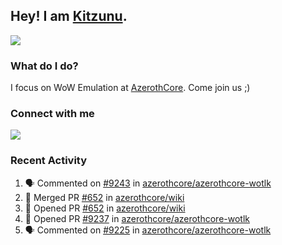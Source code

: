 ## Hey! I am [Kitzunu](https://Github.com/Kitzunu).

<!--<a href="https://github-readme-stats.kitzunu.vercel.app/api?username=Kitzunu&show_icons=true&theme=dark">
  <img align="center" src="https://github-readme-stats.kitzunu.vercel.app/api?username=Kitzunu&show_icons=true&theme=dark" />
</a>-->
<a href="https://github-readme-stats.kitzunu.vercel.app/api?username=Kitzunu&show_icons=true&theme=dark">
  <img align="center" src="https://github-readme-stats.vercel.app/api/top-langs/?username=Kitzunu&layout=compact&theme=dark" />
</a>

### What do I do?

I focus on WoW Emulation at [AzerothCore](https://Github.com/AzerothCore). Come join us ;)

### Connect with me
[![](https://img.shields.io/badge/AzerothCore%20Discord-Connect%20with%20me!-green)](https://discord.com/invite/gkt4y2x)

### Recent Activity

<!--START_SECTION:activity-->
1. 🗣 Commented on [#9243](https://github.com/azerothcore/azerothcore-wotlk/issues/9243) in [azerothcore/azerothcore-wotlk](https://github.com/azerothcore/azerothcore-wotlk)
2. 🎉 Merged PR [#652](https://github.com/azerothcore/wiki/pull/652) in [azerothcore/wiki](https://github.com/azerothcore/wiki)
3. 💪 Opened PR [#652](https://github.com/azerothcore/wiki/pull/652) in [azerothcore/wiki](https://github.com/azerothcore/wiki)
4. 💪 Opened PR [#9237](https://github.com/azerothcore/azerothcore-wotlk/pull/9237) in [azerothcore/azerothcore-wotlk](https://github.com/azerothcore/azerothcore-wotlk)
5. 🗣 Commented on [#9225](https://github.com/azerothcore/azerothcore-wotlk/issues/9225) in [azerothcore/azerothcore-wotlk](https://github.com/azerothcore/azerothcore-wotlk)
<!--END_SECTION:activity-->
